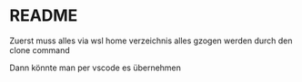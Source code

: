 # README

Zuerst muss alles via wsl home verzeichnis alles gzogen werden durch den clone command

Dann könnte man per vscode es übernehmen
